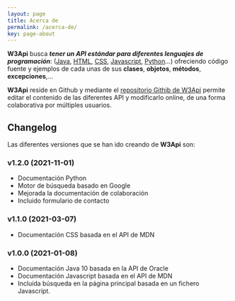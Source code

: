```yaml
---
layout: page
title: Acerca de
permalink: /acerca-de/
key: page-about
---
```


**W3Api** busca ***tener un API estándar para diferentes lenguajes de programación***: ([Java][Java], [HTML][HTML], [CSS][CSS], [Javascript][Javascript], [Python][Python]...) ofreciendo código fuente y ejemplos de cada unas de sus **clases**, **objetos**, **métodos**, **excepciones**,...

**W3Api** reside en Github y mediante el [repositorio Githib de W3Api][GithubW3Api] permite editar el contenido de las diferentes API y modificarlo online, de una forma colaborativa por múltiples usuarios.

## Changelog
Las diferentes versiones que se han ido creando de **W3Api** son:

### v1.2.0 (2021-11-01)
* Documentación Python
* Motor de búsqueda basado en Google
* Mejorada la documentación de colaboración
* Incluido formulario de contacto

### v1.1.0 (2021-03-07)
* Documentación CSS basada en el API de MDN

### v1.0.0 (2021-01-08)
* Documentación Java 10 basada en la API de Oracle
* Documentación Javascript basada en el API de MDN
* Incluída búsqueda en la página principal basada en un fichero Javascript.


[Java]: /Java/
[HTML]: /HTML/
[CSS]: /CSS/
[Javascript]: /Javascript/
[Python]: /Python/
[GithubW3Api]: https://www.github.com/W3Api/W3Api